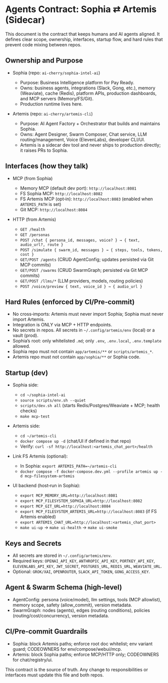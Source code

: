 # Agents Contract: Sophia ⇄ Artemis (Sidecar)

This document is the contract that keeps humans and AI agents aligned. It defines clear scope, ownership, interfaces, startup flow, and hard rules that prevent code mixing between repos.

## Ownership and Purpose

- Sophia (repo: `ai-cherry/sophia-intel-ai`)
  - Purpose: Business Intelligence platform for Pay Ready.
  - Owns: business agents, integrations (Slack, Gong, etc.), memory (Weaviate), cache (Redis), platform APIs, production dashboards, and MCP servers (Memory/FS/Git).
  - Production runtime lives here.

- Artemis (repo: `ai-cherry/artemis-cli`)
  - Purpose: AI Agent Factory + Orchestrator that builds and maintains Sophia.
  - Owns: Agent Designer, Swarm Composer, Chat service, LLM routing/management, Voice (ElevenLabs), developer CLI/UI.
  - Artemis is a sidecar dev tool and never ships to production directly; it raises PRs to Sophia.

## Interfaces (how they talk)

- MCP (from Sophia)
  - Memory MCP (default dev port): `http://localhost:8081`
  - FS Sophia MCP: `http://localhost:8082`
  - FS Artemis MCP (opt‑in): `http://localhost:8083` (enabled when `ARTEMIS_PATH` is set)
  - Git MCP: `http://localhost:8084`

- HTTP (from Artemis)
  - `GET /health`
  - `GET /personas`
  - `POST /chat { persona_id, messages, voice? } → { text, audio_url?, route }`
  - `POST /simulate { swarm_id, messages } → { steps, tools, tokens, cost }`
  - `GET/POST /agents` (CRUD AgentConfig; updates persisted via Git MCP commits)
  - `GET/POST /swarms` (CRUD SwarmGraph; persisted via Git MCP commits)
  - `GET/POST /llms/*` (LLM providers, models, routing policies)
  - `POST /voice/preview { text, voice_id } → { audio_url }`

## Hard Rules (enforced by CI/Pre‑commit)

- No cross‑imports: Artemis must never import Sophia; Sophia must never import Artemis.
- Integration is ONLY via MCP + HTTP endpoints.
- No secrets in repos. All secrets in `~/.config/artemis/env` (local) or a vault (prod).
- Sophia’s root: only whitelisted `.md`; only `.env`, `.env.local`, `.env.template` allowed.
- Sophia repo must not contain `app/artemis/**` or `scripts/artemis_*`.
- Artemis repo must not contain `app/sophia/**` or Sophia code.

## Startup (dev)

- Sophia side:
  - `cd ~/sophia-intel-ai`
  - `source scripts/env.sh --quiet`
  - `scripts/dev.sh all`  (starts Redis/Postgres/Weaviate + MCP; health checks)
  - `make mcp-test`

- Artemis side:
  - `cd ~/artemis-cli`
  - `docker compose up -d`  (chat/UI if defined in that repo)
  - Verify: `curl -sf http://localhost:<artemis_chat_port>/health`

- Link FS Artemis (optional):
  - In Sophia: `export ARTEMIS_PATH=~/artemis-cli`
  - `docker compose -f docker-compose.dev.yml --profile artemis up -d mcp-filesystem-artemis`

- UI backend (host‑run in Sophia):
  - `export MCP_MEMORY_URL=http://localhost:8081`
  - `export MCP_FILESYSTEM_SOPHIA_URL=http://localhost:8082`
  - `export MCP_GIT_URL=http://localhost:8084`
  - `export MCP_FILESYSTEM_ARTEMIS_URL=http://localhost:8083` (if FS Artemis enabled)
  - `export ARTEMIS_CHAT_URL=http://localhost:<artemis_chat_port>`
  - `make ui-up` → `make ui-health` → `make ui-smoke`

## Keys and Secrets

- All secrets are stored in `~/.config/artemis/env`.
- Required keys: `OPENAI_API_KEY`, `ANTHROPIC_API_KEY`, `PORTKEY_API_KEY`, `ELEVENLABS_API_KEY`, `JWT_SECRET`, `POSTGRES_URL`, `REDIS_URL`, `WEAVIATE_URL`.
- Optional: `GROK/XAI`, `OPENROUTER`, `SLACK_API_TOKEN`, `GONG_ACCESS_KEY`.

## Agent & Swarm Schema (high‑level)

- AgentConfig: persona (voice/model), llm settings, tools (MCP allowlist), memory scope, safety (allow_commit), version metadata.
- SwarmGraph: nodes (agents), edges (routing conditions), policies (routing/cost/concurrency), version metadata.

## CI/Pre‑commit Guardrails

- Sophia: block Artemis paths; enforce root doc whitelist; env variant guard; CODEOWNERS for env/compose/webui/mcp.
- Artemis: block Sophia paths; enforce MCP/HTTP only; CODEOWNERS for chat/registry/ui.

This contract is the source of truth. Any change to responsibilities or interfaces must update this file and both repos.

